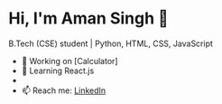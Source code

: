 # Hi, I'm Aman Singh 👋
B.Tech (CSE) student | Python, HTML, CSS, JavaScript  
- 🔭 Working on [Calculator]
- 🌱 Learning React.js
- 
- 📫 Reach me: [LinkedIn](www.linkedin.com/in/aman2910singh)
  
